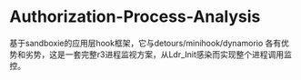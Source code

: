 # Authorization-Process-Analysis

基于sandboxie的应用层hook框架，它与detours/minihook/dynamorio 各有优势和劣势，这是一套完整r3进程监视方案，从Ldr_Init感染而实现整个进程调用监控。
